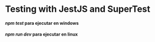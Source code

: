 # Testing with JestJS and SuperTest

#### _npm test_ para ejecutar en windows

#### _npm run dev_ para ejecutar en linux